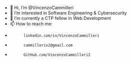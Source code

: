 - 👋 Hi, I’m @VincenzoCammilleri
- 👀 I’m interested in Software Engineering & Cybersecurity
- 🌱 I’m currently a CTP fellow in Web Development
- 📫 How to reach me:
-           linkedin.com/in/VincenzoCammilleri
-           cammilleriv2@gmail.com
-           GitHub.com/VincenzoCammilleri2

<!---
ReadMe.md/README.md is a ✨ special ✨ repository because its `README.md` (this file) appears on your GitHub profile.
You can click the Preview link to take a look at your changes.
--->
